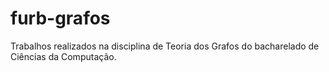 # furb-grafos
Trabalhos realizados na disciplina de Teoria dos Grafos do bacharelado de Ciências da Computação.
